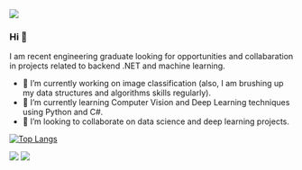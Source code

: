 <img src="https://media.licdn.com/dms/image/C4D03AQEYUE9Qtb_n5A/profile-displayphoto-shrink_200_200/0/1611092686613?e=1678924800&v=beta&t=KkCP6tHH6JjsrgipMJYsKuTnjLtrI9hHLThr8m26dnE">

### Hi 👋
I am recent engineering graduate looking for opportunities and collabaration in projects related to backend .NET and machine learning.
- 🔭 I’m currently working on image classification (also, I am brushing up my data structures and algorithms skills regularly).
- 🌱 I’m currently learning Computer Vision and Deep Learning techniques using Python and C#.
- 🤝 I’m looking to collaborate on data science and deep learning projects. 

[![Top Langs](https://github-readme-stats.vercel.app/api/top-langs/?username=anuraghazra)](https://github.com/anuraghazra/github-readme-stats)

[<img src="https://img.shields.io/badge/linkedin-%230077B5.svg?&style=for-the-badge&logo=linkedin&logoColor=white" />](https://www.linkedin.com/in/leonardobritoti/) [<img src = "https://img.shields.io/badge/instagram-%23E4405F.svg?&style=for-the-badge&logo=instagram&logoColor=white">](https://www.instagram.com/leobrito/) 
